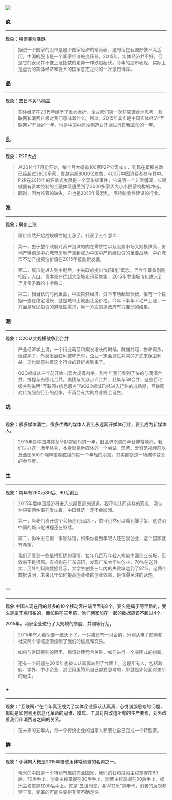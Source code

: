 ![](http://www.hiqiuyi.cn/Imgs/youdaoyun/%E9%81%87%E8%A7%812015%E6%80%BB%E7%BB%93.jpg)


### 疯

---
现象：股票暴涨暴跌
>据说一个国家的股市是这个国家经济的晴雨表，这句话在我国好像不太适用。中国的股市是一个国家经济的变压器。2015年，实体经济并不好，但是它的表现并不像上证指数的走势一样跌宕起伏。今年的股市表现，实际上是虚弱的实体经济和强大的国家意志之间的一次激烈博弈。

### 品

---
现象：去日本买马桶盖
>实体经济在2015年经历了重大挫折，企业家们第一次非常谦虚地思考，互联网和消费升级对我们意味着什么。所以，2015年其实是中国实体经济“互联网+”开始的一年，也是中国中高端制造业开始进行自我革命的一年。

### 乱

---
现象：P2P大战
>从2014年7月份开始，每个月大概有100家P2P公司成立，到现在累积总数已经超过3800多家，贷款余额8000亿左右，400万中国消费者参与其中。P2P在2015年的狂飙式发展是一个现象级事件，它说明一个非常僵硬、长期被国有资本控制的金融体系遭受到了3000多家大大小小民营机构的冲击。同时，因为监管的缺失，它也是2015年最混乱、亟待制度性建设的行业。

### 涨

---
现象：房价上涨
>房价突然开始成规模性地上涨了，代表了三个意义：

>第一，由于整个政府对资产泡沫的内在需求性以及股票市场大规模跌荡，房地产特别是中心城市房地产重新成为中国中产阶级投资的重要战场，中心城市不动产投资性价值在2015年被重新发掘。

>第二，城市化进入到中期后，中央政府提出“城镇化”概念。但今年景象刚刚相反，人口、资本都在往超大型城市迅猛聚集，2015年中国城市化进入到了非常矛盾的十字路口。

>第三，相当长的时间里面，中国实体经济、资本市场起起伏伏，但有一个数据一直在稳定增长，就是城市土地出让金价格。今年下半年不动产上涨，一方面是居民投资的避险性需求，另一方面则是政府有力推动的结果。

### 潮

---
现象：O2O从大规模战争到合并
>产业经济学上说，一个行业萌芽和爆发增长的时候，群雄并起，拼命厮杀。但成熟了、外延发展红利被吃光时，企业一定会通过并购的方式来保卫利益，这也就意味着这个行业的转折点到来了。

>O2O领域从三年前开始出现大规模战争，到今年我们看到了快的与滴滴合并，携程与去哪儿合并，美团与大众点评合并，赶集与58合并，这些百亿级并购说明“互联网+信息服务”和O2O领域已经进入行业的成熟期，互联网对传统服务行业的战争，不再会有大的商业机会诞生。

### 逃

---
现象：很多媒体消亡，很多优秀的媒体人要么永远离开媒体行业，要么成为新媒体人。
>2015年是中国媒体革命非常剧烈的一年，旧世界崩溃的声音非常响亮。我们举办这一场年终秀，本身就是新媒体的一个尝试，现场、爱奇艺视频前以及全国500个咖啡馆看直播的每一个年轻的朋友，其实都是这一场媒体变革的参与者。


### 生

---
现象：每年有260万80后、90后创业
>2015年后中国经济将进入长期衰退的通道。我不能认同这样的观点，我认为只要两件事在发生着，中国经济一定不会崩溃。

>第一，当我们离开这个会场走到马路上，举目仍然可以看到脚手架，这说明中国的城市化进程还在继续。

>第二，你冲进任何一家咖啡馆，如果你看到年轻人还在谈创业，这个国家就有希望。

>我们还看到一些值得担忧的事情，每年几百万年轻人构筑中国创业长城，但效率不是很高。有机构在广东调研，发现广东大学生创业，70%在送外卖；另外社科院数据显示，大学生创业三年内的失败率达到了97%。这两个数据说明，未来几年如何提高创业者的创业效率，是值得关注的话题。

### 一

---
现象:中国人现在用的最多的10个移动客户端里面有8个，要么是属于阿里系的，要么是属于腾讯系的，而如果在三年前，他们两家加在一起的数据应该不超过4个。

2015年，两家企业进行了大规模的参股、并购等行为。
>2015年有人看似要一统天下了，一只猫还有一只企鹅，分别从电子商务和社交两个领域逐渐控制了我们的信息和交易。

>如何与帝国级别的阿里、腾讯处理竞合关系，如何进行一个突围式的创新。

>还有一个问题在2015年也被认认真真端到了台面上，这是所有人，包括政府、学界、中小企业、甚至阿里腾讯自己都要思考的，那就是如何面对垄断的诞生。

### +

---
现象：“互联网+”在今年真正成为了实体企业家认认真真、心悦诚服思考的问题，那就是如何利用信息化革命的思维、模式、工具对内改造所有的生产要素，对外改善我们和消费者之间的关系。
>在未来的五年内，每一个传统企业的当家人都要让自己变成一个转型家。

### 鲜

---
现象：小鲜肉大概是2015年被使用非常频繁的名词之一。

>今天的中国是一个特别有趣的商业国家，我们的钱和投资主权掌握在60后、70后手上，创业主权掌握在80后手上，消费主权掌握在90后手上，娱乐主权掌握在00后手上。这是“五世同堂，各得其乐”的年代，消费的层次非常丰富，变革的可能性变得非常不确定性。
